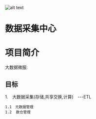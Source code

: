 ![alt text](https://r.51gjj.com/webpublic/images/2018727/Jue32ytr0kfa.png "51gjj Logo")

数据采集中心
==============


项目简介
=========

大数据微服:




目标
-----------
1.　大数据采集(存储,共享交换,计算)　---ETL

    1.1　元数据管理
    1.2  数仓管理
